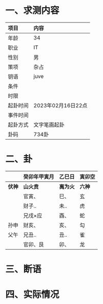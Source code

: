 # 一、求测内容
|项目|内容|
|:-|:-|
|年龄|34|
|职业|IT|
|性别|男|
|策项|杂占|
|钥语|juve|
|条件||
|时限||
|起卦时间|2023年02月16日22点|
|事件时间||
|起卦方式|文字笔画起卦|
|卦码|734卦|

# 二、卦
||癸卯年甲寅月|乙巳日|寅卯空|
|:-|:-|:-|:-|
|**伏神**|**山火贲**|**离为火**|**六神**|
||官寅、|巳、|玄|
||财子..|未..|虎|
||兄戌×应|酉、|蛇|
|孙申|财亥、|亥、|勾|
|父午|兄丑..|丑..|雀|
||官卯、艮|卯、|龙|


# 三、断语

# 四、实际情况